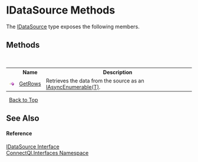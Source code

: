 # IDataSource Methods
 

The <a href="T_ConnectQl_Interfaces_IDataSource">IDataSource</a> type exposes the following members.


## Methods
&nbsp;<table><tr><th></th><th>Name</th><th>Description</th></tr><tr><td>![Public method](media/pubmethod.gif "Public method")</td><td><a href="M_ConnectQl_Interfaces_IDataSource_GetRows">GetRows</a></td><td>
Retrieves the data from the source as an <a href="T_ConnectQl_AsyncEnumerables_IAsyncEnumerable_1">IAsyncEnumerable(T)</a>.</td></tr></table>&nbsp;
<a href="#idatasource-methods">Back to Top</a>

## See Also


#### Reference
<a href="T_ConnectQl_Interfaces_IDataSource">IDataSource Interface</a><br /><a href="N_ConnectQl_Interfaces">ConnectQl.Interfaces Namespace</a><br />